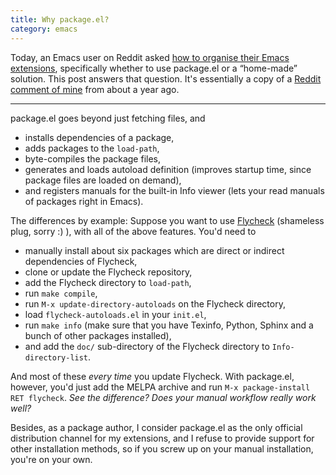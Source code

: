 ```yaml
---
title: Why package.el?
category: emacs
---
```


Today, an Emacs user on Reddit asked
[how to organise their Emacs extensions][1], specifically whether to use
package.el or a “home-made” solution.  This post answers that question.  It's
essentially a copy of a [Reddit comment of mine][2] from about a year ago.

<!--more-->

----

package.el goes beyond just fetching files, and

- installs dependencies of a package,
- adds packages to the `load-path`,
- byte-compiles the package files,
- generates and loads autoload definition (improves startup time, since package
  files are loaded on demand),
- and registers manuals for the built-in Info viewer (lets your read manuals of
  packages right in Emacs).

The differences by example: Suppose you want to use [Flycheck][] (shameless
plug, sorry :) ), with all of the above features. You'd need to

- manually install about six packages which are direct or indirect dependencies
  of Flycheck,
- clone or update the Flycheck repository,
- add the Flycheck directory to `load-path`,
- run `make compile`,
- run `M-x update-directory-autoloads` on the Flycheck directory,
- load `flycheck-autoloads.el` in your `init.el`,
- run `make info` (make sure that you have Texinfo, Python, Sphinx and a bunch
  of other packages installed),
- and add the `doc/` sub-directory of the Flycheck directory to
  `Info-directory-list`.

And most of these *every time* you update Flycheck.  With package.el, however,
you'd just add the MELPA archive and run `M-x package-install RET flycheck`.
*See the difference? Does your manual workflow really work well?*

Besides, as a package author, I consider package.el as the only official
distribution channel for my extensions, and I refuse to provide support for
other installation methods, so if you screw up on your manual installation,
you're on your own.

[1]: http://www.reddit.com/r/emacs/comments/2t1886/organising_extensions_git_submodule_vs/
[2]: http://www.reddit.com/r/emacs/comments/1z9awm/to_use_packageel_or_not/
[Flycheck]: http://www.flycheck.org
